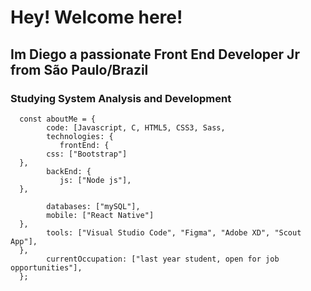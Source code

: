 # Hey! Welcome here!
## Im Diego a passionate Front End Developer Jr from São Paulo/Brazil
### Studying System Analysis and Development

      const aboutMe = {
            code: [Javascript, C, HTML5, CSS3, Sass,
            technologies: {
               frontEnd: {
            css: ["Bootstrap"]  
      },
            backEnd: {
               js: ["Node js"],
      },
  
            databases: ["mySQL"],
            mobile: ["React Native"]
      },
            tools: ["Visual Studio Code", "Figma", "Adobe XD", "Scout App"],
      },
            currentOccupation: ["last year student, open for job opportunities"],
      };
